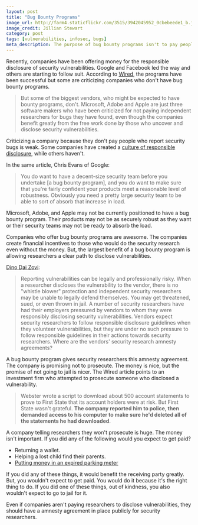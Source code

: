 ```yaml
---
layout: post
title: "Bug Bounty Programs"
image_url: http://farm4.staticflickr.com/3515/3942045952_0cbebeede1_b.jpg
image_credit: Jillian Stewart
category: post
tags: [vulnerabilities, infosec, bugs]
meta_description: The purpose of bug bounty programs isn't to pay people. It's to grant legal immunity.
---
```


Recently, companies have been offering money for the responsible disclosure of security vulnerabilities. Google and Facebook led the way and others are starting to follow suit. According to [Wired][1], the programs have been successful but some are criticizing companies who don't have bug bounty programs.

> But some of the biggest vendors, who might be expected to have bounty programs, don't. Microsoft, Adobe and Apple are just three software makers who have been criticized for not paying independent researchers for bugs they have found, even though the companies benefit greatly from the free work done by those who uncover and disclose security vulnerabilities.

Criticizing a company because they don't pay people who report security bugs is weak. Some companies have created a [culture of responsible disclosure][4], while others haven't.

In the same article, Chris Evans of Google:

> You do want to have a decent-size security team before you undertake [a bug bounty program], and you do want to make sure that you're fairly confident your products meet a reasonable level of robustness. Obviously you need a pretty large security team to be able to sort of absorb that increase in load.

Microsoft, Adobe, and Apple may not be currently positioned to have a bug bounty program. Their products may not be as securely robust as they want or their security teams may not be ready to absorb the load.

Companies who offer bug bounty programs are awesome. The companies create financial incentives to those who would do the security research even without the money. But, the largest benefit of a bug bounty program is allowing researchers a clear path to disclose vulnerabilities.

[Dino Dai Zovi][2]:

> Reporting vulnerabilities can be legally and professionally risky.  When a researcher discloses the vulnerability to the vendor, there is no "whistle blower" protection and independent security researchers may be unable to legally defend themselves.  You may get threatened, sued, or even thrown in jail.  A number of security researchers have had their employers pressured by vendors to whom they were responsibly disclosing security vulnerabilities.  Vendors expect security researchers to follow responsible disclosure guidelines when they volunteer vulnerabilities, but they are under no such pressure to follow responsible guidelines in their actions towards security researchers.  Where are the vendors' security research amnesty agreements?

A bug bounty program gives security researchers this amnesty agreement. The company is promising not to prosecute. The money is nice, but the promise of not going to jail is nicer. The Wired article points to an investment firm who attempted to prosecute someone who disclosed a vulnerability.

> Webster wrote a script to download about 500 account statements to prove to First State that its account holders were at risk. But First State wasn't grateful. __The company reported him to police, then demanded access to his computer to make sure he'd deleted all of the statements he had downloaded__.

A company telling researchers they won't prosecute is huge. The money isn't important. If you did any of the following would you expect to get paid?

* Returning a wallet.
* Helping a lost child find their parents.
* [Putting money in an expired parking meter][3]

If you did any of these things, it would benefit the receiving party greatly. But, you wouldn't expect to get paid. You would do it because it's the right thing to do. If you did one of these things, out of kindness, you also wouldn't expect to go to jail for it.

Even if companies aren't paying researchers to disclose vulnerabilities, they should have a amnesty agreement in place publicly for security researchers.

[1]: http://www.wired.com/threatlevel/2012/11/bug-bounties/all/
[2]: http://blog.trailofbits.com/2009/03/22/no-more-free-bugs/
[3]: http://theexpiredmeter.com/2009/04/parking-ticket-geek-arrestedalmost/
[4]: /2012/08/company-culture-is-defined-by-you-and-your-actions/
